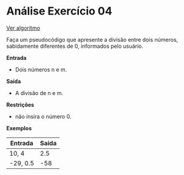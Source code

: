 # Análise Exercício 04
[Ver algoritmo](AlgoritmoEX04.md)

Faça um pseudocódigo que apresente a divisão entre dois números, sabidamente diferentes de 0, informados pelo usuário.

**Entrada**

- Dois números n e m.

**Saída**

- A divisão de n e m.

**Restrições**

- não insira o número 0.

**Exemplos**

|Entrada |Saída|
|-|-|
|10, 4 |2.5|
|-29, 0.5| -58|
